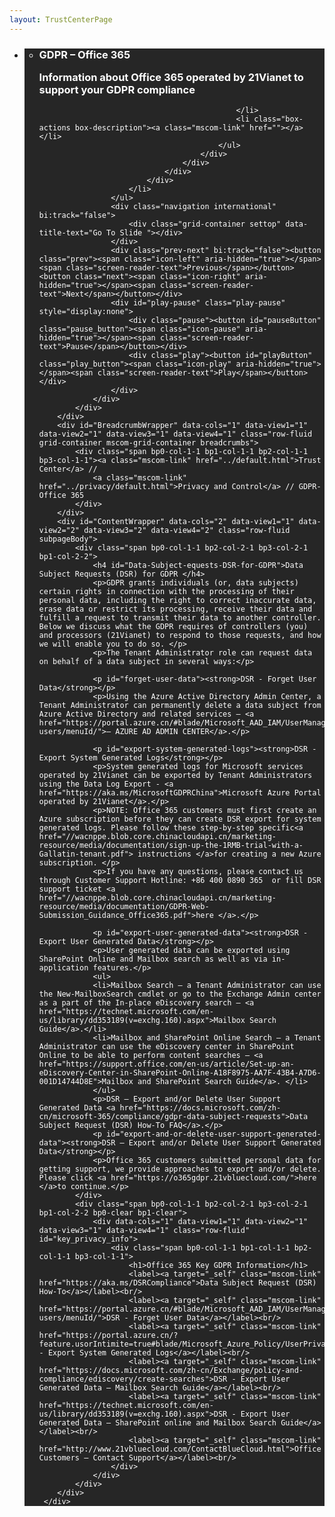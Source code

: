 ```yaml
---
layout: TrustCenterPage
---
```

<div class="row-fluid">
   <div class="span">
      <div>
        <div id="HeroWrapper" data-cols="1" data-view1="1" data-view2="1" data-view3="1" data-view4="1" class="row-fluid wider hero grid-container">
            <div class="span bp0-col-1-1 bp1-col-1-1 bp2-col-1-1 bp3-col-1-1">
                <div bi:type="slideshow" class="slideshow slideshow-hero hero" xmlns:bi="urn:schemas-microsoft-com:mscom:bi">
                    <ul bi:type="list" class="slides">
                        <li id="slide-1" bi:index="0" selectBi="">
                            <div class="heroitem light-foreground" bi:type="heroitem">
                                <div class="media" bi:parenttitle="t1">
                                    <a href="" bi:track="False" bi:titleflag="t1" bi:index="0">
                                        <div data-picture="" data-alt="You are in control of your data" data-disable-swap-below="">
                                            <div data-src="../Images/MS-TrustCenter-Privacy-Header.jpg"></div>
                                            <noscript></noscript>
                                        </div>
                                    </a>
                                </div>
                                <div class="text" bi:type="cta">
                                    <div class="text-container">
                                        <div class="box" style="background: rgba(0,0,0,.85); color: #FFFFFF;">
                                            <ul bi:type="list" class="headerCaption subpageHeaderCaption">
                                                <li class="box-title">
                                                    <h3 class="box-title" bi:type="title" bi:title="t1" style="color: #FFFFFF;">GDPR – Office 365<p>Information about Office 365 operated by 21Vianet to support your GDPR compliance</p></h3>
                                                    
                                                </li>
                                                <li class="box-actions box-description"><a class="mscom-link" href=""></a></li>
                                            </ul>
                                        </div>
                                    </div>
                                </div>
                            </div>
                        </li>
                    </ul>
                    <div class="navigation international" bi:track="false">
                        <div class="grid-container settop" data-title-text="Go To Slide "></div>
                    </div>
                    <div class="prev-next" bi:track="false"><button class="prev"><span class="icon-left" aria-hidden="true"></span><span class="screen-reader-text">Previous</span></button><button class="next"><span class="icon-right" aria-hidden="true"></span><span class="screen-reader-text">Next</span></button></div>
                    <div id="play-pause" class="play-pause" style="display:none">
                        <div class="pause"><button id="pauseButton" class="pause_button"><span class="icon-pause" aria-hidden="true"></span><span class="screen-reader-text">Pause</span></button></div>
                        <div class="play"><button id="playButton" class="play_button"><span class="icon-play" aria-hidden="true"></span><span class="screen-reader-text">Play</span></button></div>
                    </div>
                </div>
            </div>
        </div>
        <div id="BreadcrumbWrapper" data-cols="1" data-view1="1" data-view2="1" data-view3="1" data-view4="1" class="row-fluid grid-container mscom-grid-container breadcrumbs">
            <div class="span bp0-col-1-1 bp1-col-1-1 bp2-col-1-1 bp3-col-1-1"><a class="mscom-link" href="../default.html">Trust Center</a> // 
                <a class="mscom-link" href="../privacy/default.html">Privacy and Control</a> // GDPR-Office 365
            </div>
        </div>
        <div id="ContentWrapper" data-cols="2" data-view1="1" data-view2="2" data-view3="2" data-view4="2" class="row-fluid subpageBody">
            <div class="span bp0-col-1-1 bp2-col-2-1 bp3-col-2-1 bp1-col-2-2">
                <h4 id="Data-Subject-equests-DSR-for-GDPR">Data Subject Requests (DSR) for GDPR </h4>
                <p>GDPR grants individuals (or, data subjects) certain rights in connection with the processing of their personal data, including the right to correct inaccurate data, erase data or restrict its processing, receive their data and fulfill a request to transmit their data to another controller. Below we discuss what the GDPR requires of controllers (you) and processors (21Vianet) to respond to those requests, and how we will enable you to do so. </p>
                <p>The Tenant Administrator role can request data on behalf of a data subject in several ways:</p>
                
                <p id="forget-user-data"><strong>DSR - Forget User Data</strong></p>
                <p>Using the Azure Active Directory Admin Center, a Tenant Administrator can permanently delete a data subject from Azure Active Directory and related services – <a href="https://portal.azure.cn/#blade/Microsoft_AAD_IAM/UserManagementMenuBlade/All users/menuId/">– AZURE AD ADMIN CENTER</a>.</p>

                <p id="export-system-generated-logs"><strong>DSR - Export System Generated Logs</strong></p>
                <p>System generated logs for Microsoft services operated by 21Vianet can be exported by Tenant Administrators using the Data Log Export - <a href="https://aka.ms/MicrosoftGDPRChina">Microsoft Azure Portal operated by 21Vianet</a>.</p>
                <p>NOTE: Office 365 customers must first create an Azure subscription before they can create DSR export for system generated logs. Please follow these step-by-step specific<a href="//wacnppe.blob.core.chinacloudapi.cn/marketing-resource/media/documentation/sign-up-the-1RMB-trial-with-a-Gallatin-tenant.pdf"> instructions </a>for creating a new Azure subscription. </p>
                <p>If you have any questions, please contact us through Customer Support Hotline: +86 400 0890 365  or fill DSR support ticket <a href="//wacnppe.blob.core.chinacloudapi.cn/marketing-resource/media/documentation/GDPR-Web-Submission_Guidance_Office365.pdf">here </a>.</p>

                <p id="export-user-generated-data"><strong>DSR - Export User Generated Data</strong></p>
                <p>User generated data can be exported using SharePoint Online and Mailbox search as well as via in-application features.</p>
                <ul>
                <li>Mailbox Search – a Tenant Administrator can use the New-MailboxSearch cmdlet or go to the Exchange Admin center as a part of the In-place eDiscovery search – <a href="https://technet.microsoft.com/en-us/library/dd353189(v=exchg.160).aspx">Mailbox Search Guide</a>.</li>
                <li>Mailbox and SharePoint Online Search – a Tenant Administrator can use the eDiscovery center in SharePoint Online to be able to perform content searches – <a href="https://support.office.com/en-us/article/Set-up-an-eDiscovery-Center-in-SharePoint-Online-A18F8975-AA7F-43B4-A7D6-001D14744D8E">Mailbox and SharePoint Search Guide</a>. </li>
                </ul>
                <p>DSR – Export and/or Delete User Support Generated Data <a href="https://docs.microsoft.com/zh-cn/microsoft-365/compliance/gdpr-data-subject-requests">Data Subject Request (DSR) How-To FAQ</a>.</p>
                <p id="export-and-or-delete-user-support-generated-data"><strong>DSR – Export and/or Delete User Support Generated Data</strong></p>
                <p>Office 365 customers submitted personal data for getting support, we provide approaches to export and/or delete. Please click <a href="https://o365gdpr.21vbluecloud.com/">here </a>to continue.</p>
            </div>
            <div class="span bp0-col-1-1 bp2-col-2-1 bp3-col-2-1 bp1-col-2-2 bp0-clear bp1-clear">
                <div data-cols="1" data-view1="1" data-view2="1" data-view3="1" data-view4="1" class="row-fluid" id="key_privacy_info">
                    <div class="span bp0-col-1-1 bp1-col-1-1 bp2-col-1-1 bp3-col-1-1">
                        <h1>Office 365 Key GDPR Information</h1>
                        <label><a target="_self" class="mscom-link" href="https://aka.ms/DSRCompliance">Data Subject Request (DSR) How-To</a></label><br/>
                        <label><a target="_self" class="mscom-link" href="https://portal.azure.cn/#blade/Microsoft_AAD_IAM/UserManagementMenuBlade/All users/menuId/">DSR - Forget User Data</a></label><br/>
                        <label><a target="_self" class="mscom-link" href="https://portal.azure.cn/?feature.usorIntimite=true#blade/Microsoft_Azure_Policy/UserPrivacyMenuBlade/Overview">DSR - Export System Generated Logs</a></label><br/>
                        <label><a target="_self" class="mscom-link" href="https://docs.microsoft.com/zh-cn/Exchange/policy-and-compliance/ediscovery/create-searches">DSR - Export User Generated Data – Mailbox Search Guide</a></label><br/>
                        <label><a target="_self" class="mscom-link" href="https://technet.microsoft.com/en-us/library/dd353189(v=exchg.160).aspx">DSR - Export User Generated Data – SharePoint online and Mailbox Search Guide</a></label><br/>
                        <label><a target="_self" class="mscom-link" href="http://www.21vbluecloud.com/ContactBlueCloud.html">Office Customers – Contact Support</a></label><br/>
                    </div>
                </div>
            </div>
        </div>
     </div>
   </div>
</div>
<div class="row-fluid" data-view4="1" data-view3="1" data-view2="1" data-view1="1" data-cols="1">
   <div class="span bp0-col-1-1 bp1-col-1-1 bp2-col-1-1 bp3-col-1-1"></div>
</div>
